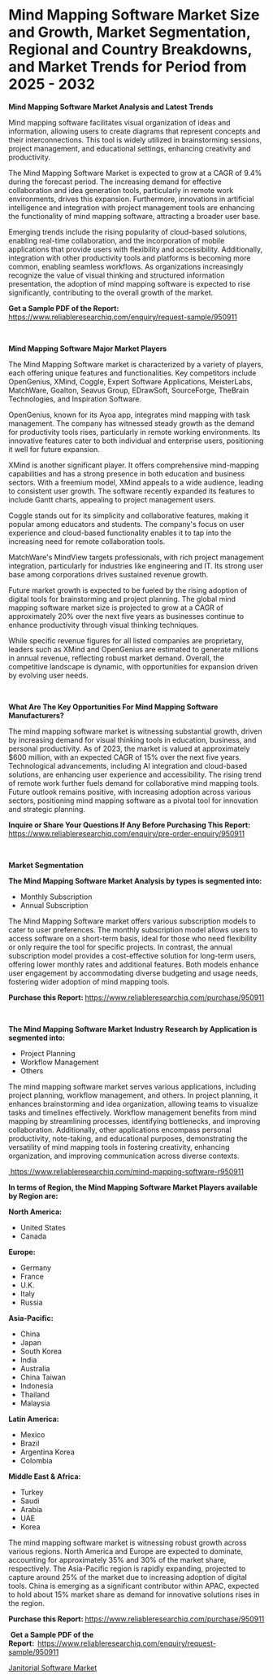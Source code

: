 <p><h1>Mind Mapping Software Market Size and Growth, Market Segmentation, Regional and Country Breakdowns, and Market Trends for Period from 2025 -  2032</h1></p><p><strong>Mind Mapping Software Market Analysis and Latest Trends</strong></p>
<p><p>Mind mapping software facilitates visual organization of ideas and information, allowing users to create diagrams that represent concepts and their interconnections. This tool is widely utilized in brainstorming sessions, project management, and educational settings, enhancing creativity and productivity.</p><p>The Mind Mapping Software Market is expected to grow at a CAGR of 9.4% during the forecast period. The increasing demand for effective collaboration and idea generation tools, particularly in remote work environments, drives this expansion. Furthermore, innovations in artificial intelligence and integration with project management tools are enhancing the functionality of mind mapping software, attracting a broader user base. </p><p>Emerging trends include the rising popularity of cloud-based solutions, enabling real-time collaboration, and the incorporation of mobile applications that provide users with flexibility and accessibility. Additionally, integration with other productivity tools and platforms is becoming more common, enabling seamless workflows. As organizations increasingly recognize the value of visual thinking and structured information presentation, the adoption of mind mapping software is expected to rise significantly, contributing to the overall growth of the market.</p></p>
<p><strong>Get a Sample PDF of the Report:&nbsp;</strong> <a href="https://www.reliableresearchiq.com/enquiry/request-sample/950911?utm_campaign=2458&utm_medium=2&utm_source=Github&utm_content=ia&utm_term=06032025&utm_id=mind-mapping-software">https://www.reliableresearchiq.com/enquiry/request-sample/950911</a></p>
<p>&nbsp;</p>
<p><strong>Mind Mapping Software Major Market Players</strong></p>
<p><p>The Mind Mapping Software market is characterized by a variety of players, each offering unique features and functionalities. Key competitors include OpenGenius, XMind, Coggle, Expert Software Applications, MeisterLabs, MatchWare, Goalton, Seavus Group, EDrawSoft, SourceForge, TheBrain Technologies, and Inspiration Software.</p><p>OpenGenius, known for its Ayoa app, integrates mind mapping with task management. The company has witnessed steady growth as the demand for productivity tools rises, particularly in remote working environments. Its innovative features cater to both individual and enterprise users, positioning it well for future expansion.</p><p>XMind is another significant player. It offers comprehensive mind-mapping capabilities and has a strong presence in both education and business sectors. With a freemium model, XMind appeals to a wide audience, leading to consistent user growth. The software recently expanded its features to include Gantt charts, appealing to project management users.</p><p>Coggle stands out for its simplicity and collaborative features, making it popular among educators and students. The company's focus on user experience and cloud-based functionality enables it to tap into the increasing need for remote collaboration tools.</p><p>MatchWare's MindView targets professionals, with rich project management integration, particularly for industries like engineering and IT. Its strong user base among corporations drives sustained revenue growth.</p><p>Future market growth is expected to be fueled by the rising adoption of digital tools for brainstorming and project planning. The global mind mapping software market size is projected to grow at a CAGR of approximately 20% over the next five years as businesses continue to enhance productivity through visual thinking techniques.</p><p>While specific revenue figures for all listed companies are proprietary, leaders such as XMind and OpenGenius are estimated to generate millions in annual revenue, reflecting robust market demand. Overall, the competitive landscape is dynamic, with opportunities for expansion driven by evolving user needs.</p></p>
<p>&nbsp;</p>
<p><strong>What Are The Key Opportunities For Mind Mapping Software Manufacturers?</strong></p>
<p><p>The mind mapping software market is witnessing substantial growth, driven by increasing demand for visual thinking tools in education, business, and personal productivity. As of 2023, the market is valued at approximately $600 million, with an expected CAGR of 15% over the next five years. Technological advancements, including AI integration and cloud-based solutions, are enhancing user experience and accessibility. The rising trend of remote work further fuels demand for collaborative mind mapping tools. Future outlook remains positive, with increasing adoption across various sectors, positioning mind mapping software as a pivotal tool for innovation and strategic planning.</p></p>
<p><strong>Inquire or Share Your Questions If Any Before Purchasing This Report:</strong> <a href="https://www.reliableresearchiq.com/enquiry/pre-order-enquiry/950911?utm_campaign=2458&utm_medium=2&utm_source=Github&utm_content=ia&utm_term=06032025&utm_id=mind-mapping-software">https://www.reliableresearchiq.com/enquiry/pre-order-enquiry/950911</a></p>
<p>&nbsp;</p>
<p><strong>Market Segmentation</strong></p>
<p><strong>The Mind Mapping Software Market Analysis by types is segmented into:</strong></p>
<p><ul><li>Monthly Subscription</li><li>Annual Subscription</li></ul></p>
<p><p>The Mind Mapping Software market offers various subscription models to cater to user preferences. The monthly subscription model allows users to access software on a short-term basis, ideal for those who need flexibility or only require the tool for specific projects. In contrast, the annual subscription model provides a cost-effective solution for long-term users, offering lower monthly rates and additional features. Both models enhance user engagement by accommodating diverse budgeting and usage needs, fostering wider adoption of mind mapping tools.</p></p>
<p><strong>Purchase this Report:&nbsp;</strong><a href="https://www.reliableresearchiq.com/purchase/950911?utm_campaign=2458&utm_medium=2&utm_source=Github&utm_content=ia&utm_term=06032025&utm_id=mind-mapping-software">https://www.reliableresearchiq.com/purchase/950911</a></p>
<p>&nbsp;</p>
<p><strong>The Mind Mapping Software Market Industry Research by Application is segmented into:</strong></p>
<p><ul><li>Project Planning</li><li>Workflow Management</li><li>Others</li></ul></p>
<p><p>The mind mapping software market serves various applications, including project planning, workflow management, and others. In project planning, it enhances brainstorming and idea organization, allowing teams to visualize tasks and timelines effectively. Workflow management benefits from mind mapping by streamlining processes, identifying bottlenecks, and improving collaboration. Additionally, other applications encompass personal productivity, note-taking, and educational purposes, demonstrating the versatility of mind mapping tools in fostering creativity, enhancing organization, and improving communication across diverse contexts.</p></p>
<p><a href="https://www.reliableresearchiq.com/mind-mapping-software-r950911?utm_campaign=2458&utm_medium=2&utm_source=Github&utm_content=ia&utm_term=06032025&utm_id=mind-mapping-software">&nbsp;https://www.reliableresearchiq.com/mind-mapping-software-r950911</a></p>
<p><strong>In terms of Region, the Mind Mapping Software Market Players available by Region are:</strong></p>
<p>
    <p> <strong> North America: </strong>
        <ul>
            <li>United States</li>
            <li>Canada</li>
        </ul>
        </p> 
    <p> <strong> Europe: </strong>
        <ul>
            <li>Germany</li>
            <li>France</li>
            <li>U.K.</li>
            <li>Italy</li>
            <li>Russia</li>
        </ul>
        </p> 
    <p> <strong> Asia-Pacific: </strong>
        <ul>
            <li>China</li>
            <li>Japan</li>
            <li>South Korea</li>
            <li>India</li>
            <li>Australia</li>
            <li>China Taiwan</li>
            <li>Indonesia</li>
            <li>Thailand</li>
            <li>Malaysia</li>
        </ul>
        </p> 
    <p> <strong> Latin America: </strong>
        <ul>
            <li>Mexico</li>
            <li>Brazil</li>
            <li>Argentina Korea</li>
            <li>Colombia</li>
        </ul>
        </p> 
    <p> <strong> Middle East & Africa: </strong>
        <ul>
            <li>Turkey</li>
            <li>Saudi</li>
            <li>Arabia</li>
            <li>UAE</li>
            <li>Korea</li>
        </ul>
    </p>
    </p>
<p><p>The mind mapping software market is witnessing robust growth across various regions. North America and Europe are expected to dominate, accounting for approximately 35% and 30% of the market share, respectively. The Asia-Pacific region is rapidly expanding, projected to capture around 25% of the market due to increasing adoption of digital tools. China is emerging as a significant contributor within APAC, expected to hold about 15% market share as demand for innovative solutions rises in the region.</p></p>
<p><strong>Purchase this Report: </strong><a href="https://www.reliableresearchiq.com/purchase/950911?utm_campaign=2458&utm_medium=2&utm_source=Github&utm_content=ia&utm_term=06032025&utm_id=mind-mapping-software">https://www.reliableresearchiq.com/purchase/950911</a></p>
<p>&nbsp;<strong>Get a Sample PDF of the Report:&nbsp;&nbsp;</strong><a href="https://www.reliableresearchiq.com/enquiry/request-sample/950911?utm_campaign=2458&utm_medium=2&utm_source=Github&utm_content=ia&utm_term=06032025&utm_id=mind-mapping-software">https://www.reliableresearchiq.com/enquiry/request-sample/950911</a></p>
<p><strong></strong></p>
<p><p><a href="https://github.com/maclarensidney/Market-Research-Report-List-1/blob/main/janitorial-software-market.md?utm_campaign=2458&utm_medium=2&utm_source=Github&utm_content=ia&utm_term=06032025&utm_id=mind-mapping-software">Janitorial Software Market</a></p></p>